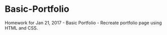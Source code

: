 # Basic-Portfolio
Homework for Jan 21, 2017 - Basic Portfolio - Recreate portfolio page using HTML and CSS. 
